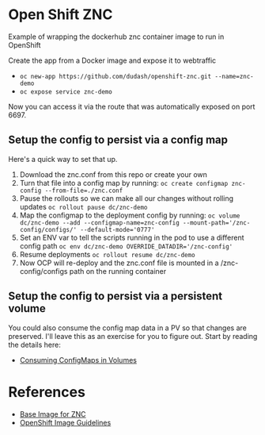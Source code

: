 # Open Shift ZNC
Example of wrapping the dockerhub znc container image to run in OpenShift

Create the app from a Docker image and expose it to webtraffic
* `oc new-app https://github.com/dudash/openshift-znc.git --name=znc-demo`
* `oc expose service znc-demo`

Now you can access it via the route that was automatically exposed on port 6697.

## Setup the config to persist via a config map
 Here's a quick way to set that up.
1) Download the znc.conf from this repo or create your own
2) Turn that file into a config map by running:
`oc create configmap znc-config --from-file=./znc.conf`
3) Pause the rollouts so we can make all our changes without rolling updates
`oc rollout pause dc/znc-demo`
4) Map the configmap to the deployment config by running:
`oc volume dc/znc-demo --add --configmap-name=znc-config --mount-path='/znc-config/configs/' --default-mode='0777'`
5) Set an ENV var to tell the scripts running in the pod to use a different config path
`oc env dc/znc-demo OVERRIDE_DATADIR='/znc-config'`
6) Resume deployments
`oc rollout resume dc/znc-demo`
7) Now OCP will re-deploy and the znc.conf file is mounted in a /znc-config/configs path on the running container


## Setup the config to persist via a persistent volume
You could also consume the config map data in a PV so that changes are preserved.  I'll leave this as an exercise for you to figure out.  Start by reading the details here:
* [Consuming ConfigMaps in Volumes][3]

# References
* [Base Image for ZNC][1]
* [OpenShift Image Guidelines][2]

[1]: https://hub.docker.com/_/znc/
[2]: https://docs.openshift.com/container-platform/3.7/creating_images/guidelines.html#openshift-specific-guidelines
[3]: https://docs.openshift.com/container-platform/3.7/dev_guide/configmaps.html#configmaps-use-case-consuming-in-volumes
